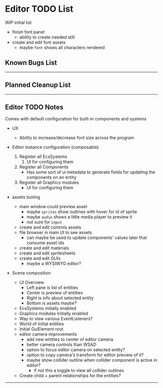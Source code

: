 # Editor TODO List

WIP initial list
* finish font panel
    * ability to create needed still
* create and edit font assets
  * maybe `font` shows all characters rendered

## Known Bugs List

-----------------------------------------------------------------------------------------------------------------------

## Planned Cleanup List

-----------------------------------------------------------------------------------------------------------------------

## Editor TODO Notes

Comes with default configuration for built-in components and systems

* UX
    * Ability to increase/decrease font size across the program

* Editor instance configuration (composable)
    1. Register all EcsSystems
        1. UI for configuring them
    2. Register all Components
        * Has some sort of ui metadata to generate fields for updating the components on an entity
    3. Register all Graphics modules
        * UI for configuring them

* assets tooling
    * main window could preview asset
        * maybe `sprites` show outlines with hover for id of sprite
        * maybe `audio` shows a little media player to preview it
        * not sure for `input`
    * create and edit controls assets
    * file browser in main UI to see assets
        * can maybe be used to update components' values later that consume asset ids
    * create and edit materials
    * create and edit spritesheets
    * create and edit GUIs
        * maybe a WYSIWYG editor?

* Scene composition
    * UI Overview
        * Left pane is list of entities
        * Center is preview of entities
        * Right is info about selected entity
        * Bottom is assets maybe?
    * EcsSystems initially enabled
    * Graphics modules initially enabled
    * Way to view various EventListeners?
    * World of initial entities
    * Initial GuiElement root
    * editor camera improvements
        * add new entities to center of editor camera
        * better camera controls than WSAD
        * option to focus editor camera on selected entity?
        * option to copy camera's transform for editor preview of it?
        * maybe show collider outline when collider component is active in editor?
            * if not this a toggle to view all collider outlines
    * Create child + parent relationships for the entities?

-----------------------------------------------------------------------------------------------------------------------
